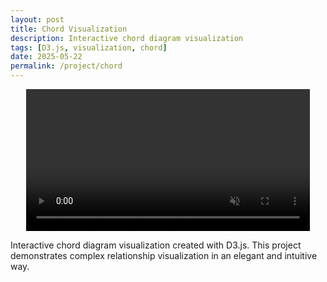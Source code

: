 ```yaml
---
layout: post
title: Chord Visualization
description: Interactive chord diagram visualization
tags: [D3.js, visualization, chord]
date: 2025-05-22
permalink: /project/chord
---
```


<video width="90%" muted loop autoplay preload="metadata" style="display: block; margin: 0 auto 10px auto;">
  <source src="/images/projects/chord/chord.mp4?v=2" type="video/mp4">
  Your browser does not support the video tag.
</video>

Interactive chord diagram visualization created with D3.js. This project demonstrates complex relationship visualization in an elegant and intuitive way.